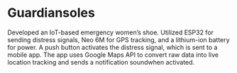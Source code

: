 # Guardiansoles
Developed an IoT-based emergency women’s shoe.
Utilized ESP32 for sending distress signals, Neo 6M for GPS tracking, and a lithium-ion battery for power. 
A push button activates the distress signal, which is sent to a mobile app.
The app uses Google Maps API to convert raw data into live location tracking and sends a notification soundwhen activated.
